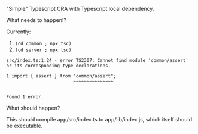 "Simple" Typescript CRA with Typescript local dependency.

What needs to happen!?

Currently:

1. `(cd common ; npx tsc)`
2. `(cd server ; npx tsc)`

```
src/index.ts:1:24 - error TS2307: Cannot find module 'common/assert' or its corresponding type declarations.

1 import { assert } from "common/assert";
                         ~~~~~~~~~~~~~~~


Found 1 error.
```

What should happen?

This should compile app/src/index.ts to app/lib/index.js, which itself should be executable.